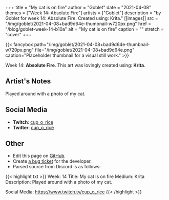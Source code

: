 +++
title =       "My cat is on fire"
author =      "Goblet"
date =        "2021-04-08"
themes =      ["Week 14: Absolute Fire"]
artists =     ["Goblet"]
description = "by Goblet for week 14: Absolute Fire. Created using: Krita."
[[images]]
      src = "/img/goblet/2021-04-08+bad9d64e-thumbnail-w720px.png"
      href = "/blog/goblet-week-14-b10a"
      alt = "My cat is on fire"
      caption = ""
      stretch = "cover"
+++

{{< fancybox path="/img/goblet/2021-04-08+bad9d64e-thumbnail-w720px.png" file="/img/goblet/2021-04-08+bad9d64e.png" caption="Placeholder thumbnail for a visual still work." >}}


Week 14: **Absolute Fire**. This art was lovingly created using: **Krita**.

## Artist's Notes

Played around with a photo of my cat.

## Social Media

- **Twitch**: <a href='https://twitch.tv/cup_o_rice' target='_blank'>cup_o_rice</a>
- **Twitter**: <a href='https://twitter.com/cup_o_rice' target='_blank'>cup_o_rice</a>

## Other

- Edit this page on [GitHub](https://github.com/teaminkling/web-refresh/edit/main/content/blog/goblet-week-14-b10a.md).
- Create [a bug ticket](https://github.com/teaminkling/web-refresh/issues/new?assignees=&labels=bug&template=problem-report.md&title=) for the developer.
- Parsed source from Discord is as follows:

{{< highlight txt >}}
Week: 14
Title: My cat is on fire
Medium: Krita
Description: 
Played around with a photo of my cat. 

Social Media: 
https://www.twitch.tv/cup_o_rice
{{< /highlight >}}